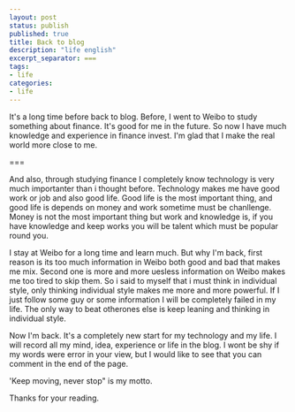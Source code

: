 ```yaml
---
layout: post
status: publish
published: true
title: Back to blog
description: "life english"
excerpt_separator: ===
tags:
- life
categories:
- life
---
```


It's a long time before back to blog. Before, I went to Weibo to study something about finance. It's good for me in the future. So now I have much knowledge and experience in finance invest. I'm glad that I make the real world more close to me.

===

And also, through studying finance I completely know technology is very much importanter than i thought before. Technology makes me have good work or job and also good life. Good life is the most important thing, and good life is depends on money and work sometime must be chanllenge. Money is not the most important thing but work and knowledge is, if you have knowledge and keep works you will be talent which must be popular round you.

I stay at Weibo for a long time and learn much. But why I'm back, first reason is its too much information in Weibo both good and bad that makes me mix. Second one is more and more uesless information on Weibo makes me too tired to skip them. So i said to myself that i must think in individual style, only thinking individual style makes me more and more powerful. If I just follow some guy or some information I will be completely failed in my life. The only way to beat otherones else is keep leaning and thinking in individual style.

Now I'm back. It's a completely new start for my technology and my life. I will record all my mind, idea, experience or life in the blog. I wont be shy if my words were error in your view, but I would like to see that you can comment in the end of the page.

'Keep moving, never stop" is my motto.

Thanks for your reading.